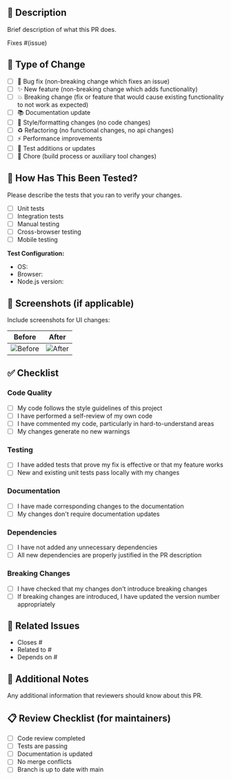 ## 📝 Description

Brief description of what this PR does.

Fixes #(issue)

## 🔄 Type of Change

- [ ] 🐛 Bug fix (non-breaking change which fixes an issue)
- [ ] ✨ New feature (non-breaking change which adds functionality)
- [ ] 💥 Breaking change (fix or feature that would cause existing functionality to not work as expected)
- [ ] 📚 Documentation update
- [ ] 🎨 Style/formatting changes (no code changes)
- [ ] ♻️ Refactoring (no functional changes, no api changes)
- [ ] ⚡ Performance improvements
- [ ] 🧪 Test additions or updates
- [ ] 🔧 Chore (build process or auxiliary tool changes)

## 🧪 How Has This Been Tested?

Please describe the tests that you ran to verify your changes.

- [ ] Unit tests
- [ ] Integration tests
- [ ] Manual testing
- [ ] Cross-browser testing
- [ ] Mobile testing

**Test Configuration:**
- OS: 
- Browser: 
- Node.js version: 

## 📸 Screenshots (if applicable)

Include screenshots for UI changes:

| Before | After |
|--------|-------|
| ![Before]() | ![After]() |

## ✅ Checklist

### Code Quality
- [ ] My code follows the style guidelines of this project
- [ ] I have performed a self-review of my own code
- [ ] I have commented my code, particularly in hard-to-understand areas
- [ ] My changes generate no new warnings

### Testing
- [ ] I have added tests that prove my fix is effective or that my feature works
- [ ] New and existing unit tests pass locally with my changes

### Documentation
- [ ] I have made corresponding changes to the documentation
- [ ] My changes don't require documentation updates

### Dependencies
- [ ] I have not added any unnecessary dependencies
- [ ] All new dependencies are properly justified in the PR description

### Breaking Changes
- [ ] I have checked that my changes don't introduce breaking changes
- [ ] If breaking changes are introduced, I have updated the version number appropriately

## 🔗 Related Issues

- Closes #
- Related to #
- Depends on #

## 🎯 Additional Notes

Any additional information that reviewers should know about this PR.

## 📋 Review Checklist (for maintainers)

- [ ] Code review completed
- [ ] Tests are passing
- [ ] Documentation is updated
- [ ] No merge conflicts
- [ ] Branch is up to date with main

